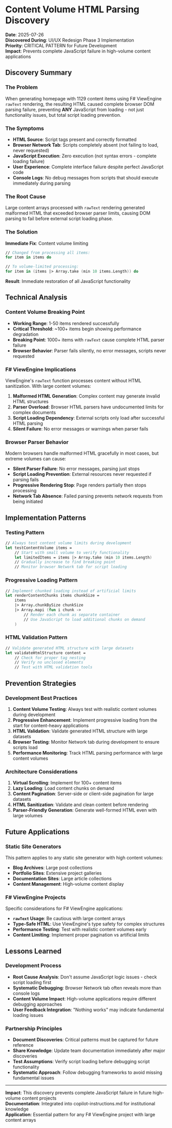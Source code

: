# Content Volume HTML Parsing Discovery

**Date**: 2025-07-26  
**Discovered During**: UI/UX Redesign Phase 3 Implementation  
**Priority**: CRITICAL PATTERN for Future Development  
**Impact**: Prevents complete JavaScript failure in high-volume content applications

## Discovery Summary

### The Problem
When generating homepage with 1129 content items using F# ViewEngine `rawText` rendering, the resulting HTML caused complete browser DOM parsing failure, preventing **ANY** JavaScript from loading - not just functionality issues, but total script loading prevention.

### The Symptoms
- **HTML Source**: Script tags present and correctly formatted
- **Browser Network Tab**: Scripts completely absent (not failing to load, never requested)
- **JavaScript Execution**: Zero execution (not syntax errors - complete loading failure)
- **User Experience**: Complete interface failure despite perfect JavaScript code
- **Console Logs**: No debug messages from scripts that should execute immediately during parsing

### The Root Cause
Large content arrays processed with `rawText` rendering generated malformed HTML that exceeded browser parser limits, causing DOM parsing to fail before external script loading phase.

### The Solution
**Immediate Fix**: Content volume limiting
```fsharp
// Changed from processing all items:
for item in items do

// To volume-limited processing:
for item in (items |> Array.take (min 10 items.Length)) do
```

**Result**: Immediate restoration of all JavaScript functionality

## Technical Analysis

### Content Volume Breaking Point
- **Working Range**: 1-50 items rendered successfully
- **Critical Threshold**: ~100+ items begin showing performance degradation
- **Breaking Point**: 1000+ items with `rawText` cause complete HTML parser failure
- **Browser Behavior**: Parser fails silently, no error messages, scripts never requested

### F# ViewEngine Implications
ViewEngine's `rawText` function processes content without HTML sanitization. With large content volumes:
1. **Malformed HTML Generation**: Complex content may generate invalid HTML structures
2. **Parser Overload**: Browser HTML parsers have undocumented limits for complex documents
3. **Script Loading Dependency**: External scripts only load after successful HTML parsing
4. **Silent Failure**: No error messages or warnings when parser fails

### Browser Parser Behavior
Modern browsers handle malformed HTML gracefully in most cases, but extreme volumes can cause:
- **Silent Parser Failure**: No error messages, parsing just stops
- **Script Loading Prevention**: External resources never requested if parsing fails
- **Progressive Rendering Stop**: Page renders partially then stops processing
- **Network Tab Absence**: Failed parsing prevents network requests from being initiated

## Implementation Patterns

### Testing Pattern
```fsharp
// Always test content volume limits during development
let testContentVolume items =
    // Start with small volume to verify functionality
    let limitedItems = items |> Array.take (min 10 items.Length)
    // Gradually increase to find breaking point
    // Monitor browser Network tab for script loading
```

### Progressive Loading Pattern
```fsharp
// Implement chunked loading instead of artificial limits
let renderContentChunks items chunkSize =
    items
    |> Array.chunkBySize chunkSize
    |> Array.mapi (fun i chunk -> 
        // Render each chunk as separate container
        // Use JavaScript to load additional chunks on demand
    )
```

### HTML Validation Pattern
```fsharp
// Validate generated HTML structure with large datasets
let validateHtmlStructure content =
    // Check for proper tag nesting
    // Verify no unclosed elements
    // Test with HTML validation tools
```

## Prevention Strategies

### Development Best Practices
1. **Content Volume Testing**: Always test with realistic content volumes during development
2. **Progressive Enhancement**: Implement progressive loading from the start for content-heavy applications
3. **HTML Validation**: Validate generated HTML structure with large datasets
4. **Browser Testing**: Monitor Network tab during development to ensure scripts load
5. **Performance Monitoring**: Track HTML parsing performance with large content volumes

### Architecture Considerations
1. **Virtual Scrolling**: Implement for 100+ content items
2. **Lazy Loading**: Load content chunks on demand
3. **Content Pagination**: Server-side or client-side pagination for large datasets
4. **HTML Sanitization**: Validate and clean content before rendering
5. **Parser-Friendly Generation**: Generate well-formed HTML even with large volumes

## Future Applications

### Static Site Generators
This pattern applies to any static site generator with high content volumes:
- **Blog Archives**: Large post collections
- **Portfolio Sites**: Extensive project galleries  
- **Documentation Sites**: Large article collections
- **Content Management**: High-volume content display

### F# ViewEngine Projects
Specific considerations for F# ViewEngine applications:
- **`rawText` Usage**: Be cautious with large content arrays
- **Type-Safe HTML**: Use ViewEngine's type safety for complex structures
- **Performance Testing**: Test with realistic content volumes early
- **Content Limiting**: Implement proper pagination vs artificial limits

## Lessons Learned

### Development Process
- **Root Cause Analysis**: Don't assume JavaScript logic issues - check script loading first
- **Systematic Debugging**: Browser Network tab often reveals more than console logs
- **Content Volume Impact**: High-volume applications require different debugging approaches
- **User Feedback Integration**: "Nothing works" may indicate fundamental loading issues

### Partnership Principles
- **Document Discoveries**: Critical patterns must be captured for future reference
- **Share Knowledge**: Update team documentation immediately after major discoveries
- **Test Assumptions**: Verify script loading before debugging script functionality
- **Systematic Approach**: Follow debugging frameworks to avoid missing fundamental issues

---

**Impact**: This discovery prevents complete JavaScript failure in future high-volume content projects  
**Documentation**: Integrated into copilot-instructions.md for institutional knowledge  
**Application**: Essential pattern for any F# ViewEngine project with large content arrays
